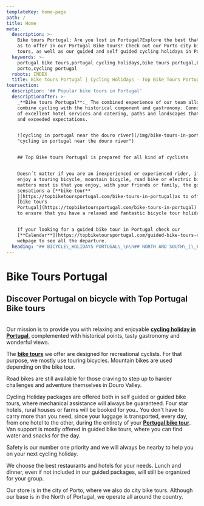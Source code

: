 ```yaml
---
templateKey: home-page
path: /
title: Home
meta:
  description: >-
    Bike tours Portugal: Are you lost in Portugal?Explore the best that Portugal
    as to offer in our Portugal Bike tours! Check out our Porto city bicycle
    tours, as well as our guided and self guided cycling holidays in Portugal.
  keywords: >-
    portugal bike tours,portugal cycling holidays,bike tours portugal,bike tours
    porto,cycling portugal
  robots: INDEX
  title: Bike tours Portugal | Cycling Holidays - Top Bike Tours Portugal
toursection:
  description: '## Popular bike tours in Portugal'
  descriptionafter: >-
    _**Bike tours Portugal**:_ The combined experience of our team allows us to
    combine cycling with the historical component and gastronomy. Connoisseurs
    of excellent hotel services and catering, paths and landscapes that surprise
    and exceeded expectations.


    ![cycling in portugal near the douro river](/img/bike-tours-in-portugal.jpg
    "cycling in portugal near the douro river")


    ## Top Bike tours Portugal is prepared for all kind of cyclists


    Doesn´t matter if you are an inexperienced or experienced rider, if you
    enjoy a touring bicycle, mountain bicycle, road bike or electric bike. What
    matters most is that you enjoy, with your friends or family, the good
    sensations a [**bike tour**
    ](https://topbiketoursportugal.com/bike-tours-in-portugal)as to offer. Top
    [bike tours
    Portugal](https://topbiketoursportugal.com/bike-tours-in-portugal) is here
    to ensure that you have a relaxed and fantastic bicycle tour holiday. 


    If your looking for a guided bike tour in Portugal check our
    [**Calendar**](https://topbiketoursportugal.com/guided-bike-tours-calendar-portugal)
    webpage to see all the departure.
  heading: "## BICYCLE\_HOLIDAYS PORTUGAL\_\n\n## NORTH AND SOUTH\_|\_PORTUGAL BIKE TOURS"
---
```

# Bike Tours Portugal

## Discover Portugal on bicycle with Top Portugal Bike tours

\
Our mission is to provide you with relaxing and enjoyable [**cycling holiday in Portugal**](https://topbiketoursportugal.com/bike-tours-in-portugal), complemented with historical points, tasty gastronomy and wonderful views.

The [**bike tours**](https://topbiketoursportugal.com/bike-tours-in-portugal) we offer are designed for recreational cyclists. For that purpose, we mostly use touring bicycles. Mountain bikes are used depending on the bike tour.

Road bikes are still available for those craving to step up to harder challenges and adventure themselves in Douro Valley.

Cycling Holiday packages are offered both in self guided or guided bike tours, where mechanical assistance will always be guaranteed. Four star hotels, rural houses or farms will be booked for you.. You don't have to carry more than you need, since your luggage is transported, every day, from one hotel to the other, during the entirety of your [**Portugal bike tour**](https://topbiketoursportugal.com/bike-tours-in-portugal). Van support is mostly offered in guided bike tours, where you can find water and snacks for the day.

Safety is our number one priority and we will always be nearby to help you on your next cycling holiday.

We choose the best restaurants and hotels for your needs. Lunch and dinner, even if not included in our guided packages, will still be organized for your group.

Our store is in the city of Porto, where we also do city bike tours. Although our base is in the North of Portugal, we operate all around the country.
